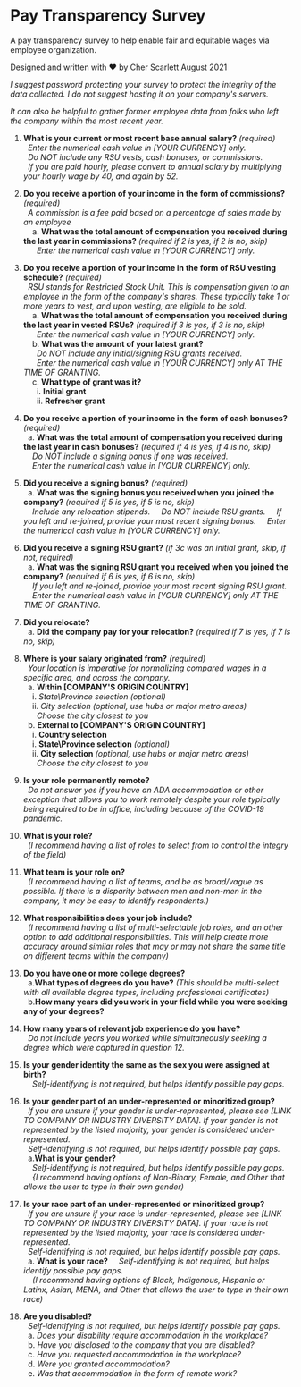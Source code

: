 # Pay Transparency Survey
A pay transparency survey to help enable fair and equitable wages via employee organization.

Designed and written with ❤️ by Cher Scarlett August 2021

*I suggest password protecting your survey to protect the integrity of the data collected. I do not suggest hosting it on your company's servers.*

*It can also be helpful to gather former employee data from folks who left the company within the most recent year.*

1. **What is your current or most recent base annual salary?** *(required)*\
&nbsp;&nbsp;*Enter the numerical cash value in [YOUR CURRENCY] only.*\
&nbsp;&nbsp;*Do NOT include any RSU vests, cash bonuses, or commissions.*\
&nbsp;&nbsp;*If you are paid hourly, please convert to annual salary by multiplying your hourly wage by 40, and again by 52.*

2. **Do you receive a portion of your income in the form of commissions?** *(required)*\
&nbsp;&nbsp;*A commission is a fee paid based on a percentage of sales made by an employee*\
&nbsp;&nbsp;&nbsp;&nbsp;a. **What was the total amount of compensation you received during the last year in commissions?** *(required if 2 is yes, if 2 is no, skip)*\
&nbsp;&nbsp;&nbsp;&nbsp;&nbsp;&nbsp;*Enter the numerical cash value in [YOUR CURRENCY] only.*

3. **Do you receive a portion of your income in the form of RSU vesting schedule?** *(required)*\
&nbsp;&nbsp;*RSU stands for Restricted Stock Unit. This is compensation given to an employee in the form of the company's shares. These typically take 1 or more years to vest, and upon vesting, are eligible to be sold.*\
&nbsp;&nbsp;&nbsp;&nbsp;a. **What was the total amount of compensation you received during the last year in vested RSUs?** *(required if 3 is yes, if 3 is no, skip)*\
&nbsp;&nbsp;&nbsp;&nbsp;&nbsp;&nbsp;*Enter the numerical cash value in [YOUR CURRENCY] only.*\
&nbsp;&nbsp;&nbsp;&nbsp;b. **What was the amount of your latest grant?**\
&nbsp;&nbsp;&nbsp;&nbsp;&nbsp;&nbsp;*Do NOT include any initial/signing RSU grants received.*\
&nbsp;&nbsp;&nbsp;&nbsp;&nbsp;&nbsp;*Enter the numerical cash value in [YOUR CURRENCY] only AT THE TIME OF GRANTING.*\
&nbsp;&nbsp;&nbsp;&nbsp;c. **What type of grant was it?**\
&nbsp;&nbsp;&nbsp;&nbsp;&nbsp;&nbsp;i. **Initial grant**\
&nbsp;&nbsp;&nbsp;&nbsp;&nbsp;&nbsp;ii. **Refresher grant**

4. **Do you receive a portion of your income in the form of cash bonuses?** *(required)*\
&nbsp;&nbsp;a. **What was the total amount of compensation you received during the last year in cash bonuses?** *(required if 4 is yes, if 4 is no, skip)*\
&nbsp;&nbsp;&nbsp;&nbsp;*Do NOT include a signing bonus if one was received.*\
&nbsp;&nbsp;&nbsp;&nbsp;*Enter the numerical cash value in [YOUR CURRENCY] only.*

5. **Did you receive a signing bonus?** *(required)*\
&nbsp;&nbsp;a. **What was the signing bonus you received when you joined the company?** *(required if 5 is yes, if 5 is no, skip)*\
&nbsp;&nbsp;&nbsp;&nbsp;*Include any relocation stipends.*
&nbsp;&nbsp;&nbsp;&nbsp;*Do NOT include RSU grants.*
&nbsp;&nbsp;&nbsp;&nbsp;*If you left and re-joined, provide your most recent signing bonus.*
&nbsp;&nbsp;&nbsp;&nbsp;*Enter the numerical cash value in [YOUR CURRENCY] only.*
  
6. **Did you receive a signing RSU grant?** *(if 3c was an initial grant, skip, if not, required)*\
&nbsp;&nbsp;a. **What was the signing RSU grant you received when you joined the company?** *(required if 6 is yes, if 6 is no, skip)*\
&nbsp;&nbsp;&nbsp;&nbsp;*If you left and re-joined, provide your most recent signing RSU grant.*
&nbsp;&nbsp;&nbsp;&nbsp;*Enter the numerical cash value in [YOUR CURRENCY] only AT THE TIME OF GRANTING.*
  
7. **Did you relocate?**\
&nbsp;&nbsp;a. **Did the company pay for your relocation?** *(required if 7 is yes, if 7 is no, skip)*
  
8. **Where is your salary originated from?** *(required)*\
&nbsp;&nbsp;*Your location is imperative for normalizing compared wages in a specific area, and across the company.*\
&nbsp;&nbsp;a. **Within [COMPANY'S ORIGIN COUNTRY]**\
&nbsp;&nbsp;&nbsp;&nbsp;i. *State\Province selection* *(optional)*\
&nbsp;&nbsp;&nbsp;&nbsp;ii. *City selection* *(optional, use hubs or major metro areas)*\
&nbsp;&nbsp;&nbsp;&nbsp;&nbsp;&nbsp;*Choose the city closest to you*\
&nbsp;&nbsp;b. **External to [COMPANY'S ORIGIN COUNTRY]**\
&nbsp;&nbsp;&nbsp;&nbsp;i. **Country selection**\
&nbsp;&nbsp;&nbsp;&nbsp;i. **State\Province selection** *(optional)*\
&nbsp;&nbsp;&nbsp;&nbsp;ii. **City selection** *(optional, use hubs or major metro areas)*\
&nbsp;&nbsp;&nbsp;&nbsp;&nbsp;&nbsp;*Choose the city closest to you*
      
9. **Is your role permanently remote?**\
&nbsp;&nbsp;*Do not answer yes if you have an ADA accommodation or other exception that allows you to work remotely despite your role typically being required to be in office, including because of the COVID-19 pandemic.*

10. **What is your role?**\
&nbsp;&nbsp;*(I recommend having a list of roles to select from to control the integry of the field)*

11. **What team is your role on?**\
&nbsp;&nbsp;*(I recommend having a list of teams, and be as broad/vague as possible. If there is a disparity between men and non-men in the company, it may be easy to identify respondents.)*

12. **What responsibilities does your job include?**\
&nbsp;&nbsp;*(I recommend having a list of multi-selectable job roles, and an other option to add additional responsibilities. This will help create more accuracy around similar roles that may or may not share the same title on different teams within the company)*

13. **Do you have one or more college degrees?**\
&nbsp;&nbsp;a.**What types of degrees do you have?** *(This should be multi-select with all available degree types, including professional certificates)*\
&nbsp;&nbsp;b.**How many years did you work in your field while you were seeking any of your degrees?**

14. **How many years of relevant job experience do you have?**\
&nbsp;&nbsp;*Do not include years you worked while simultaneously seeking a degree which were captured in question 12.*

15. **Is your gender identity the same as the sex you were assigned at birth?**\
&nbsp;&nbsp;&nbsp;&nbsp;*Self-identifying is not required, but helps identify possible pay gaps.*

16. **Is your gender part of an under-represented or minoritized group?**\
&nbsp;&nbsp;*If you are unsure if your gender is under-represented, please see [LINK TO COMPANY OR INDUSTRY DIVERSITY DATA]. If your gender is not represented by the listed majority, your gender is considered under-represented.*\
&nbsp;&nbsp;*Self-identifying is not required, but helps identify possible pay gaps.*\
&nbsp;&nbsp;a.**What is your gender?**\
&nbsp;&nbsp;&nbsp;&nbsp;*Self-identifying is not required, but helps identify possible pay gaps.*\
&nbsp;&nbsp;&nbsp;&nbsp;*{I recommend having options of Non-Binary, Female, and Other that allows the user to type in their own gender)*

17. **Is your race part of an under-represented or minoritized group?**\
&nbsp;&nbsp;*If you are unsure if your race is under-represented, please see [LINK TO COMPANY OR INDUSTRY DIVERSITY DATA]. If your race is not represented by the listed majority, your race is considered under-represented.*\
&nbsp;&nbsp;*Self-identifying is not required, but helps identify possible pay gaps.*\
&nbsp;&nbsp;a. **What is your race?**
&nbsp;&nbsp;&nbsp;&nbsp;*Self-identifying is not required, but helps identify possible pay gaps.*\
&nbsp;&nbsp;&nbsp;&nbsp;*(I recommend having options of Black, Indigenous, Hispanic or Latinx, Asian, MENA, and Other that allows the user to type in their own race)*

18. **Are you disabled?**\
&nbsp;&nbsp;*Self-identifying is not required, but helps identify possible pay gaps.*\
&nbsp;&nbsp;a. *Does your disability require accommodation in the workplace?*\
&nbsp;&nbsp;b. *Have you disclosed to the company that you are disabled?*\
&nbsp;&nbsp;c. *Have you requested accommodation in the workplace?*\
&nbsp;&nbsp;d. *Were you granted accommodation?*\
&nbsp;&nbsp;e. *Was that accommodation in the form of remote work?*
